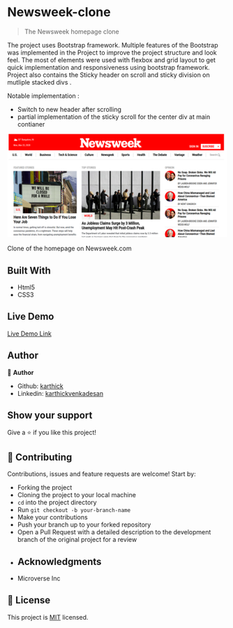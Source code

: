# Newsweek-clone

> The Newsweek homepage clone

The project uses Bootstrap framework. Multiple features of the Bootstrap was implemented in the Project to improve the project structure and look feel. The most of elements were used with flexbox and grid layout to get quick implementation and responsiveness using bootstrap framework. Project also contains the Sticky header on scroll and sticky division on mutliple stacked divs .

Notable implementation :
  * Switch to new header after scrolling
  * partial implementation of the sticky scroll for the center div at main contianer

![screenshot](/images/screenshot.png)


Clone of the homepage on Newsweek.com

## Built With

- Html5
- CSS3

## Live Demo

[Live Demo Link](https://karthi07.github.io/newsweek-clone/)


## Author

👤 **Author**

- Github: [karthick](https://github.com/karthi07)
- Linkedin: [karthickvenkadesan](https://www.linkedin.com/in/karthickvenkadesan)

## Show your support

Give a ⭐️ if you like this project!

## 🤝 Contributing

Contributions, issues and feature requests are welcome! Start by:
* Forking the project
* Cloning the project to your local machine
* `cd` into the project directory
* Run `git checkout -b your-branch-name`
* Make your contributions
* Push your branch up to your forked repository
* Open a Pull Request with a detailed description to the development branch of the original project for a review
* ## Acknowledgments

- Microverse Inc

## 📝 License

This project is [MIT](https://opensource.org/licenses/MIT) licensed.
